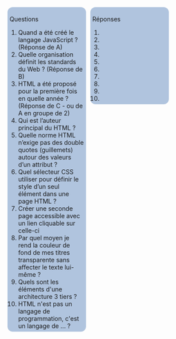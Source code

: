 <!DOCTYPE html>
<html lang="fr">
<head>
	<meta charset="UTF-8">
	<meta name="viewport" content="width=device-width, initial-scale=1.0">
	<meta http-equiv="X-UA-Compatible" content="ie=edge">
	<title>Git - Exo 1</title>
	<style>
		*{
			box-sizing: border-box;
		}
		ol{
			width: 45%;
			margin: 5px;
			padding: 5px;
			float: left;
			background-color: lightsteelblue;
			border-radius: 12px;
		}
		li{
			margin-left: 20px;
		}
	</style>
</head>
<body>
	<ol>
		<p>Questions</p>
		<li>Quand a été créé le langage JavaScript ? (Réponse de A) </li>
		<li>Quelle organisation définit les standards du Web ? (Réponse de B)</li>
		<li>HTML a été proposé pour la première fois en quelle année ? (Réponse de C - ou de A en groupe de 2)</li>
		<li>Qui est l’auteur principal du HTML ?</li>
		<li>Quelle norme HTML n’exige pas des double quotes (guillemets) autour des valeurs d’un attribut ?</li>
		<li>Quel sélecteur CSS utiliser pour définir le style d’un seul élément dans une page HTML ? </li>
		<li>Créer une seconde page accessible avec un lien cliquable sur celle-ci</li>
		<li>Par quel moyen je rend la couleur de fond de mes titres transparente sans affecter le texte lui-même ? </li>
		<li>Quels sont les éléments d'une architecture 3 tiers ?</li>
		<li>HTML n'est pas un langage de programmation, c'est un langage de ... ?</li>
	</ol>
	<ol>
		<p>Réponses</p>
		<li></li>
		<li></li>
		<li></li>
		<li></li>
		<li></li>
		<li></li>
		<li></li>
		<li></li>
		<li></li>
		<li></li>
	</ol>
</body>
</html>
